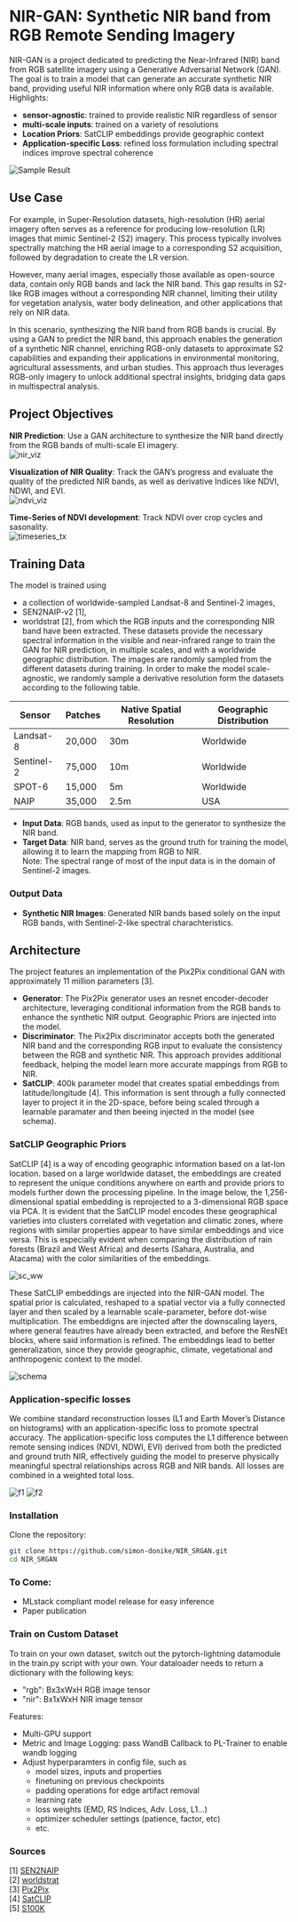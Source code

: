 # NIR-GAN: Synthetic NIR band from RGB Remote Sending Imagery
NIR-GAN is a project dedicated to predicting the Near-Infrared (NIR) band from RGB satellite imagery using a Generative Adversarial Network (GAN). The goal is to train a model that can generate an accurate synthetic NIR band, providing useful NIR information where only RGB data is available. Highlights:
- **sensor-agnostic**: trained to provide realistic NIR regardless of sensor
- **multi-scale inputs**: trained on a variety of resolutions  
- **Location Priors**: SatCLIP embeddings provide geographic context
- **Application-specific Loss**: refined loss formulation including spectral indices improve spectral coherence  

![Sample Result](resources/banner.png)


## Use Case
For example, in Super-Resolution datasets, high-resolution (HR) aerial imagery often serves as a reference for producing low-resolution (LR) images that mimic Sentinel-2 (S2) imagery. This process typically involves spectrally matching the HR aerial image to a corresponding S2 acquisition, followed by degradation to create the LR version.  

However, many aerial images, especially those available as open-source data, contain only RGB bands and lack the NIR band. This gap results in S2-like RGB images without a corresponding NIR channel, limiting their utility for vegetation analysis, water body delineation, and other applications that rely on NIR data.  

In this scenario, synthesizing the NIR band from RGB bands is crucial. By using a GAN to predict the NIR band, this approach enables the generation of a synthetic NIR channel, enriching RGB-only datasets to approximate S2 capabilities and expanding their applications in environmental monitoring, agricultural assessments, and urban studies. This approach thus leverages RGB-only imagery to unlock additional spectral insights, bridging data gaps in multispectral analysis.  

## Project Objectives

**NIR Prediction**: Use a GAN architecture to synthesize the NIR band directly from the RGB bands of multi-scale EI imagery.  
![nir_viz](resources/nir_viz.png)
  
**Visualization of NIR Quality**: Track the GAN’s progress and evaluate the quality of the predicted NIR bands, as well as derivative Indices like NDVI, NDWI, and EVI.  
![ndvi_viz](resources/ndvi_viz.png)


**Time-Series of NDVI development**: Track NDVI over crop cycles and sasonality.  
![timeseries_tx](resources/timeseries_tx.png)

## Training Data
The model is trained using
- a collection of worldwide-sampled Landsat-8 and Sentinel-2 images,
- SEN2NAIP-v2 [1], 
- worldstrat [2], 
from which the RGB inputs and the corresponding NIR band have been extracted. These datasets provide the necessary spectral information in the visible and near-infrared range to train the GAN for NIR prediction, in multiple scales, and with a worldwide geographic distribution. The images are randomly sampled from the different datasets during training. In order to make the model scale-agnostic, we randomly sample a derivative resolution form the datasets according to the following table.  

| Sensor      | Patches | Native Spatial Resolution | Geographic Distribution |
|-------------|---------|---------------------------|-------------------------|
| Landsat-8   | 20,000  | 30m                       | Worldwide               |
| Sentinel-2  | 75,000  | 10m                       | Worldwide               |
| SPOT-6      | 15,000  | 5m                        | Worldwide               |
| NAIP        | 35,000  | 2.5m                      | USA                     |

  
- **Input Data**: RGB bands, used as input to the generator to synthesize the NIR band.
- **Target Data**: NIR band, serves as the ground truth for training the model, allowing it to learn the mapping from RGB to NIR.  
Note: The spectral range of most of the input data is in the domain of Sentinel-2 images.  

### Output Data
- **Synthetic NIR Images**: Generated NIR bands based solely on the input RGB bands, with Sentinel-2-like spectral charachteristics.

## Architecture
The project features an implementation of the Pix2Pix conditional GAN with approximately 11 million parameters [3].  
- **Generator**: The Pix2Pix generator uses an resnet encoder-decoder architecture, leveraging conditional information from the RGB bands to enhance the synthetic NIR output. Geographic Priors are injected into the model.
- **Discriminator**: The Pix2Pix discriminator accepts both the generated NIR band and the corresponding RGB input to evaluate the consistency between the RGB and synthetic NIR. This approach provides additional feedback, helping the model learn more accurate mappings from RGB to NIR.
- **SatCLIP**: 400k parameter model that creates spatial embeddings from latitude/longitude [4]. This information is sent through a fully connected layer to project it in the 2D-space, before being scaled through a learnable paramater and then beeing injected in the model (see schema).


### SatCLIP Geographic Priors

SatCLIP [4] is a way of encoding geographic information based on a lat-lon location. based on a large worldwide dataset, the embeddings are created to represent the unique conditions anywhere on earth and provide priors to models further down the processing pipeline. In the image below, the 1,256-dimensional spatial embedding is reprojected to a 3-dimensional RGB space via PCA. It is evident that the SatCLIP model encodes these geographical varieties into clusters correlated with vegetation and climatic zones, where regions with similar properties appear to have similar embeddings and vice versa. This is especially evident when comparing the distribution of rain forests (Brazil and West Africa) and deserts (Sahara, Australia, and Atacama) with the color similarities of the embeddings.

![sc_ww](resources/SatCLIP_worldwide.png)

These SatCLIP embeddings are injected into the NIR-GAN model. The spatial prior is calculated, reshaped to a spatial vector via a fully connected layer and then scaled by a learnable scale-parameter, before dot-wise multiplication. The embeddigns are injected after the downscaling layers, where general feautres have already been extracted, and before the ResNEt blocks, where said information is refined. The embeddings lead to better generalization, since they provide geographic, climate, vegetational and anthropogenic context to the model.

![schema](resources/gan_inject.png)

### Application-specific losses

We combine standard reconstruction losses (L1 and Earth Mover’s Distance on histograms) with an application-specific loss to promote spectral accuracy. The application-specific loss computes the L1 difference between remote sensing indices (NDVI, NDWI, EVI) derived from both the predicted and ground truth NIR, effectively guiding the model to preserve physically meaningful spectral relationships across RGB and NIR bands. All losses are combined in a weighted total loss.

![f1](resources/formula1.png)
![f2](resources/formula2.png)

### Installation
Clone the repository:

```bash
git clone https://github.com/simon-donike/NIR_SRGAN.git
cd NIR_SRGAN
```

### To Come:
- MLstack compliant model release for easy inference  
- Paper publication

### Train on Custom Dataset
To train on your own dataset, switch out the pytorch-lightning datamodule in the train.py script with your own. Your dataloader needs to return a dictionary with the following keys:
- "rgb": Bx3xWxH RGB image tensor
- "nir": Bx1xWxH NIR image tensor

Features:
- Multi-GPU support
- Metric and Image Logging: pass WandB Callback to PL-Trainer to enable wandb logging
- Adjust hyperparamters in config file, such as
    - model sizes, inputs and properties
    - finetuning on previous checkpoints
    - padding operations for edge artifact removal
    - learning rate
    - loss weights (EMD, RS Indices, Adv. Loss, L1...)
    - optimizer scheduler settings (patience, factor, etc)
    - etc.

### Sources
[1] [SEN2NAIP](https://huggingface.co/datasets/isp-uv-es/SEN2NAIP)  
[2] [worldstrat](https://worldstrat.github.io/)  
[3] [Pix2Pix](https://github.com/phillipi/pix2pix)  
[4] [SatCLIP](https://github.com/microsoft/satclip)  
[5] [S100K](https://github.com/microsoft/satclip?tab=readme-ov-file#use-of-the-s2-100k-dataset)